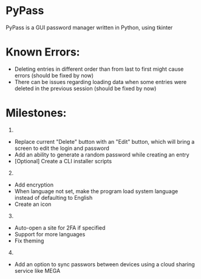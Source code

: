 # PyPass

PyPass is a GUI password manager written in Python, using tkinter

# Known Errors:

 - Deleting entries in different order than from last to first might cause errors (should be fixed by now)
 - There can be issues regarding loading data when some entries were deleted in the previous session (should be fixed by now)

# Milestones:

1. 
 - Replace current "Delete" button with an "Edit" button, which will bring a screen to edit the login and password
 - Add an ability to generate a random password while creating an entry
 - [Optional] Create a CLI installer scripts

2. 
 - Add encryption
 - When language not set, make the program load system language instead of defaulting to English
 - Create an icon

3. 
 - Auto-open a site for 2FA if specified
 - Support for more languages
 - Fix theming

4.
 - Add an option to sync passwors between devices using a cloud sharing service like MEGA
